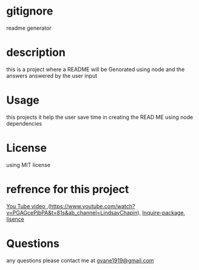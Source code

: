 # gitignore
readme generator
# description 
this is a project where a README will be Genorated using node and the answers answered by the user input
# Usage 
this projects it help the user save time in creating the READ ME using node dependencies
# License
using MIT license 
# refrence for this project
[You Tube video ](https://www.youtube.com/watch?v=1AxFrY2oSiw&ab_channel=Markodex),(https://www.youtube.com/watch?v=PGAGcePjbPA&t=81s&ab_channel=LindsayChapin), 
[Inquire-package](https://www.npmjs.com/package/inquirer),
[lisence](https://docs.github.com/en/github/building-a-strong-community/adding-a-license-to-a-repository)

# Questions
any questions please contact me at gvane1919@gmail.com